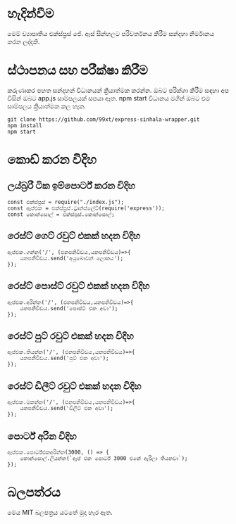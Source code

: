 
# හැදින්වීම

මෙම් ව්‍යාපෘතිය එක්ස්ප්‍රස් ජේ. ඈස් සින්හලට පරිවර්තනය කිරීම සන්දහා නිර්මානය කරන ලද්දකි.


# ස්ථාපනය සහ පරීක්ෂා කිරීම

කරුණාකර පහත සන්දහන් විධානයන් ක්‍රියාත්මක කරන්න. ඔබට පරික්ශා කිරීම  සඳහා අප විසින් ඔබට app.js සාම්පලයක් සපයා ඈත. npm start විධානය මගින් ඔබට එම සාම්පලය ක්‍රියාත්මක කල හෑක.
 
    git clone https://github.com/99xt/express-sinhala-wrapper.git
    npm install
    npm start

# කොඩ් කරන විදිහ

## ලය්බ්‍රරී ටික ඉම්පොර්ට් කරන විදිහ

	const එක්ස්ප්‍රස් = require("./index.js");
	const ඈප්එක = එක්ස්ප්‍රස්.ට්‍රාන්ස්ලේට්(require('express'));
	const කොන්සොල් = එක්ස්ප්‍රස්.කොන්සොල්;

## රෙස්ට් ගෙට් රවුට් එකක් හදන විදිහ

	ඈප්එක.ගන්න('/', (එනපනිවිඩය,යනපනිවිඩය)=>{
		යනපනිවිඩය.send('අයුබොවන් ලොකය');
	});


## රෙස්ට් පොස්ට් රවුට් එකක් හදන විදිහ

    ඈප්එක.අරින්න('/', (එනපනිවිඩය,යනපනිවිඩය)=>{
		යනපනිවිඩය.send('පොස්ට් එක අවා');
	});

## රෙස්ට් පුට් රවුට් එකක් හදන විදිහ

    ඈප්එක.තියන්න('/', (එනපනිවිඩය,යනපනිවිඩය)=>{
		යනපනිවිඩය.send('පුට් එක අවා');
	});


## රෙස්ට් ඩිලීට් රවුට් එකක් හදන විදිහ

	ඈප්එක.මකන්න('/', (එනපනිවිඩය,යනපනිවිඩය)=>{
		යනපනිවිඩය.send('ඩිලීට් එක අවා');
	});

## පොර්ට් අරින විදිහ


	ඈප්එක.පොර්ට්එකඅරින්න(3000, () => {
		කොන්සොල්.ලියන්න(`ඈප් එක පොර්ට් 3000 එකේ ඈරිලා තියනවා`);
	});


# බලපත්රය

මෙය MIT බලපත්‍රය යටතේ මුදා හෑර ඈත.
